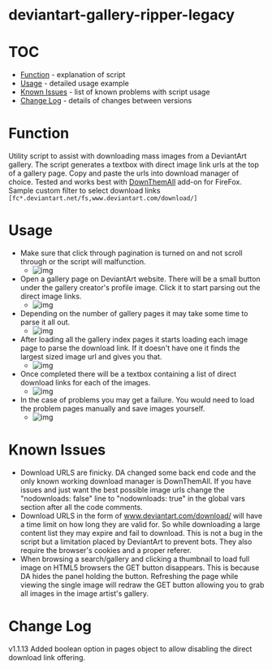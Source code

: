 # deviantart-gallery-ripper-legacy

# TOC 
* [Function](#function) - explanation of script
* [Usage](#usage) - detailed usage example
* [Known Issues](#known-issues) - list of known problems with script usage
* [Change Log](#change-log) - details of changes between versions

# Function <a name="function"></a>
Utility script to assist with downloading mass images from a DeviantArt gallery.
The script generates a textbox with direct image link urls at the top of a gallery page. Copy and paste the urls into download manager of choice. Tested and works best with [DownThemAll](https://addons.mozilla.org/en-US/firefox/addon/downthemall/) add-on for FireFox. Sample custom filter to select download links `[fc*.deviantart.net/fs,www.deviantart.com/download/]`

# Usage <a name="usage"></a>
* Make sure that click through pagination is turned on and not scroll through or the script will malfunction.
  * ![img](https://dl.dropboxusercontent.com/u/29157236/006%20Click%20Through.png)
* Open a gallery page on DeviantArt website. There will be a small button under the gallery creator's profile image. Click it to start parsing out the direct image links. 
  * ![img](https://dl.dropboxusercontent.com/u/29157236/001%20Start.png)
* Depending on the number of gallery pages it may take some time to parse it all out.
  * ![img](https://dl.dropboxusercontent.com/u/29157236/002%20Scanning%20Gallery%20List.png)
* After loading all the gallery index pages it starts loading each image page to parse the download link. If it doesn't have one it finds the largest sized image url and gives you that.
  * ![img](https://dl.dropboxusercontent.com/u/29157236/003%20Loading%20Image%20Pages.png)
* Once completed there will be a textbox containing a list of direct download links for each of the images.
  * ![img](https://dl.dropboxusercontent.com/u/29157236/004%20Complete%20Success.png)
* In the case of problems you may get a failure. You would need to load the problem pages manually and save images yourself.
  * ![img](https://dl.dropboxusercontent.com/u/29157236/005%20Complete%20Failed%20with%20List.png)

# Known Issues  <a name="known-issues"></a>
* Download URLS are finicky. DA changed some back end code and the only known working download manager is DownThemAll. If you have issues and just want the best possible image urls change the "nodownloads: false" line to "nodownloads: true" in the global vars section after all the code comments.
* Download URLS in the form of www.deviantart.com/download/ will have a time limit on how long they are valid for. So while downloading a large content list they may expire and fail to download. This is not a bug in the script but a limitation placed by DeviantArt to prevent bots.  They also require the browser's cookies and a proper referer.
* When browsing a search/gallery and clicking a thumbnail to load full image on HTML5 browsers the GET button disappears. This is because DA hides the panel holding the button. Refreshing the page while viewing the single image will redraw the GET button allowing you to grab all images in the image artist's gallery.

# Change Log <a name="change-log"></a>
v1.1.13 Added boolean option in pages object to allow disabling the direct download link offering.